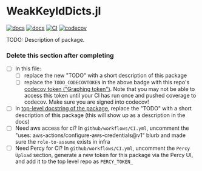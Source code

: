 # WeakKeyIdDicts.jl

[![docs](https://img.shields.io/badge/docs-dev-blue.svg)](https://beacon-biosignals.github.io/WeakKeyIdDicts.jl/dev)
[![docs](https://img.shields.io/badge/docs-stable-blue.svg)](https://beacon-biosignals.github.io/WeakKeyIdDicts.jl/stable)
[![CI](https://github.com/beacon-biosignals/WeakKeyIdDicts.jl/actions/workflows/CI.yml/badge.svg?branch=main)](https://github.com/beacon-biosignals/WeakKeyIdDicts.jl/actions/workflows/CI.yml?query=branch%3Amain)
[![codecov](https://codecov.io/gh/beacon-biosignals/WeakKeyIdDicts.jl/branch/main/graph/badge.svg?token=IeRxFxQwG8&flag=WeakKeyIdDicts)](https://app.codecov.io/gh/beacon-biosignals/WeakKeyIdDicts.jl/tree/main)

TODO: Description of package.

### Delete this section after completing
- [ ] In this file:
    - [ ] replace the new "TODO" with a short description of this package
    - [ ] replace the `TODO_CODECOVTOKEN` in the above badge with this repo's [codecov token ("Graphing token")](https://app.codecov.io/gh/beacon-biosignals/WeakKeyIdDicts.jl/settings). Note that you may not be able to access this token until your CI has run once and pushed coverage to codecov. Make sure you are signed into codecov!
- [ ] In [top-level docstring of the package](src/WeakKeyIdDicts.jl), replace the "TODO" with a short description of this package (this will show up as a description in the docs)
- [ ] Need aws access for ci? In `github/workflows/CI.yml`, uncomment the "uses: aws-actions/configure-aws-credentials@v1" blurb and made sure the `role-to-assume` exists in infra
- [ ] Need Percy for CI? In `github/workflows/CI.yml`, uncomment the `Percy Upload` section, generate a new token for this package via the Percy UI, and add it to the top level repo as `PERCY_TOKEN_`
